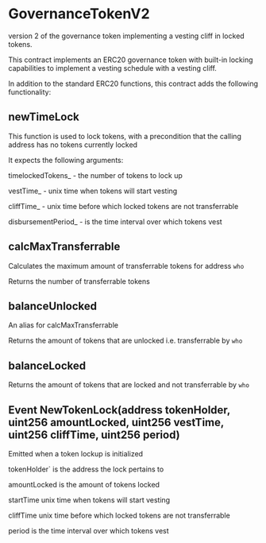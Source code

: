 # GovernanceTokenV2
version 2 of the governance token implementing a vesting cliff in locked tokens.

This contract implements an ERC20 governance token with built-in locking capabilities to implement a vesting schedule with a vesting cliff.

In addition to the standard ERC20 functions, this contract adds the following functionality:

## newTimeLock
This function is used to lock tokens, with a precondition that the calling address has no tokens currently locked

It expects the following arguments:

timelockedTokens_ - the number of tokens to lock up

vestTime_ - unix time when tokens will start vesting

cliffTime_ - unix time before which locked tokens are not transferrable

disbursementPeriod_ -  is the time interval over which tokens vest

## calcMaxTransferrable
Calculates the maximum amount of transferrable tokens for address `who`

Returns the number of transferrable tokens 

## balanceUnlocked
An alias for calcMaxTransferrable

Returns the amount of tokens that are unlocked i.e. transferrable by `who`

## balanceLocked
Returns the amount of tokens that are locked and not transferrable by `who`

## Event NewTokenLock(address tokenHolder, uint256 amountLocked, uint256 vestTime, uint256 cliffTime, uint256 period)
Emitted when a token lockup is initialized  

tokenHolder` is the address the lock pertains to

amountLocked is the amount of tokens locked 

startTime unix time when tokens will start vesting

cliffTime unix time before which locked tokens are not transferrable

period is the time interval over which tokens vest
